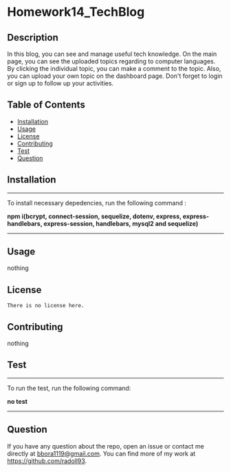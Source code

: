 # Homework14_TechBlog

 


## Description 

In this blog, you can see and manage useful tech knowledge. On the main page, you can see the uploaded topics regarding to computer languages. By clicking the individual topic, you can make a comment to the topic. Also, you can upload your own topic on the dashboard page. Don't forget to login or sign up to follow up your activities.



## Table of Contents 

- [Installation](#Installation)
- [Usage](#Usage)
- [License](#License)
- [Contributing](#Contributing)
- [Test](#Test)
- [Question](#Question)



## Installation

  ---
  To install necessary depedencies, run the following command :
  
  **npm i(bcrypt, connect-session, sequelize, dotenv, express, express-handlebars, express-session, handlebars, mysql2 and sequelize)**

  ---

## Usage

  nothing



## License

    There is no license here.
    

## Contributing

nothing


## Test

  ---
  To run the test, run the following command:
  
  **no test**

  ---

## Question

If you have any question about the repo, open an issue or contact me directly at bbora1119@gmail.com. You can find more of my work at https://github.com/radoll93.





  